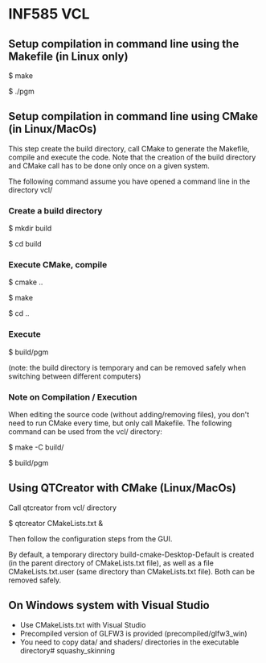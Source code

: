 # INF585 VCL

## Setup compilation in command line using the Makefile (in Linux only)

$ make

$ ./pgm

## Setup compilation in command line using CMake (in Linux/MacOs)

This step create the build directory, call CMake to generate the Makefile, compile and execute the code. Note that the creation of the build directory and CMake call has to be done only once on a given system.

The following command assume you have opened a command line in the directory vcl/

### Create a build directory

$ mkdir build

$ cd build

### Execute CMake, compile

$ cmake ..

$ make

$ cd ..

### Execute

$ build/pgm

(note: the build directory is temporary and can be removed safely when switching between different computers)

### Note on Compilation / Execution 

When editing the source code (without adding/removing files), you don't need to run CMake every time, but only call Makefile. The following command can be used from the vcl/ directory:

$ make -C build/

$ build/pgm


## Using QTCreator with CMake (Linux/MacOs)

Call qtcreator from vcl/ directory

$ qtcreator CMakeLists.txt &

Then follow the configuration steps from the GUI.

By default, a temporary directory build-cmake-Desktop-Default is created (in the parent directory of CMakeLists.txt file), as well as a file CMakeLists.txt.user (same directory than CMakeLists.txt file). Both can be removed safely.





## On Windows system with Visual Studio 

- Use CMakeLists.txt with Visual Studio
- Precompiled version of GLFW3 is provided (precompiled/glfw3_win)
- You need to copy data/ and shaders/ directories in the executable directory# squashy_skinning
